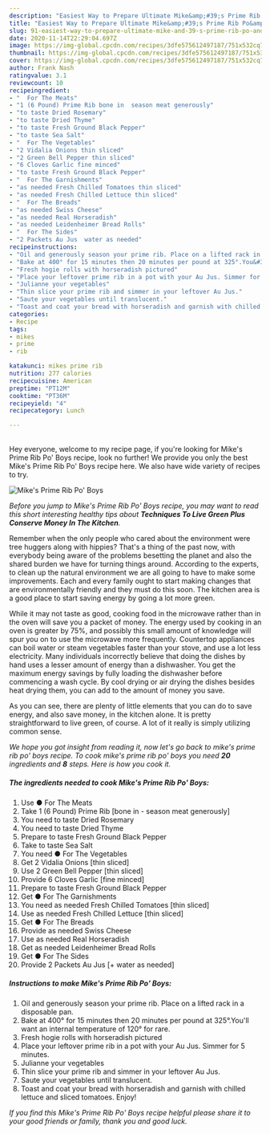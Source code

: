 ```yaml
---
description: "Easiest Way to Prepare Ultimate Mike&amp;#39;s Prime Rib Po&amp;#39; Boys"
title: "Easiest Way to Prepare Ultimate Mike&amp;#39;s Prime Rib Po&amp;#39; Boys"
slug: 91-easiest-way-to-prepare-ultimate-mike-and-39-s-prime-rib-po-and-39-boys
date: 2020-11-14T22:29:04.697Z
image: https://img-global.cpcdn.com/recipes/3dfe575612497187/751x532cq70/mikes-prime-rib-po-boys-recipe-main-photo.jpg
thumbnail: https://img-global.cpcdn.com/recipes/3dfe575612497187/751x532cq70/mikes-prime-rib-po-boys-recipe-main-photo.jpg
cover: https://img-global.cpcdn.com/recipes/3dfe575612497187/751x532cq70/mikes-prime-rib-po-boys-recipe-main-photo.jpg
author: Frank Nash
ratingvalue: 3.1
reviewcount: 10
recipeingredient:
- "  For The Meats"
- "1 (6 Pound) Prime Rib bone in  season meat generously"
- "to taste Dried Rosemary"
- "to taste Dried Thyme"
- "to taste Fresh Ground Black Pepper"
- "to taste Sea Salt"
- "  For The Vegetables"
- "2 Vidalia Onions thin sliced"
- "2 Green Bell Pepper thin sliced"
- "6 Cloves Garlic fine minced"
- "to taste Fresh Ground Black Pepper"
- "  For The Garnishments"
- "as needed Fresh Chilled Tomatoes thin sliced"
- "as needed Fresh Chilled Lettuce thin sliced"
- "  For The Breads"
- "as needed Swiss Cheese"
- "as needed Real Horseradish"
- "as needed Leidenheimer Bread Rolls"
- "  For The Sides"
- "2 Packets Au Jus  water as needed"
recipeinstructions:
- "Oil and generously season your prime rib. Place on a lifted rack in a disposable pan."
- "Bake at 400° for 15 minutes then 20 minutes per pound at 325°.You&#39;ll want an internal temperature of 120° for rare."
- "Fresh hogie rolls with horseradish pictured"
- "Place your leftover prime rib in a pot with your Au Jus. Simmer for 5 minutes."
- "Julianne your vegetables"
- "Thin slice your prime rib and simmer in your leftover Au Jus."
- "Saute your vegetables until translucent."
- "Toast and coat your bread with horseradish and garnish with chilled lettuce and sliced tomatoes. Enjoy!"
categories:
- Recipe
tags:
- mikes
- prime
- rib

katakunci: mikes prime rib 
nutrition: 277 calories
recipecuisine: American
preptime: "PT12M"
cooktime: "PT36M"
recipeyield: "4"
recipecategory: Lunch

---
```

<br>
Hey everyone, welcome to my recipe page, if you're looking for Mike&#39;s Prime Rib Po&#39; Boys recipe, look no further! We provide you only the best Mike&#39;s Prime Rib Po&#39; Boys recipe here. We also have wide variety of recipes to try.
<br>


![Mike&#39;s Prime Rib Po&#39; Boys](https://img-global.cpcdn.com/recipes/3dfe575612497187/751x532cq70/mikes-prime-rib-po-boys-recipe-main-photo.jpg)

<i>Before you jump to Mike&#39;s Prime Rib Po&#39; Boys recipe, you may want to read this short interesting healthy tips about 
<strong>Techniques To Live Green Plus Conserve Money In The Kitchen</strong>.</i>
</br>

Remember when the only people who cared about the environment were tree huggers along with hippies? That's a thing of the past now, with everybody being aware of the problems besetting the planet and also the shared burden we have for turning things around. According to the experts, to clean up the natural environment we are all going to have to make some improvements. Each and every family ought to start making changes that are environmentally friendly and they must do this soon. The kitchen area is a good place to start saving energy by going a lot more green.

While it may not taste as good, cooking food in the microwave rather than in the oven will save you a packet of money. The energy used by cooking in an oven is greater by 75%, and possibly this small amount of knowledge will spur you on to use the microwave more frequently. Countertop appliances can boil water or steam vegetables faster than your stove, and use a lot less electricity. Many individuals incorrectly believe that doing the dishes by hand uses a lesser amount of energy than a dishwasher. You get the maximum energy savings by fully loading the dishwasher before commencing a wash cycle. By cool drying or air drying the dishes besides heat drying them, you can add to the amount of money you save.

As you can see, there are plenty of little elements that you can do to save energy, and also save money, in the kitchen alone. It is pretty straightforward to live green, of course. A lot of it really is simply utilizing common sense.


<i>We hope you got insight from reading it, now let's go back to mike&#39;s prime rib po&#39; boys recipe. To cook mike&#39;s prime rib po&#39; boys you need <strong>20</strong> ingredients and <strong>8</strong> steps. Here is how you cook it.
</i>

##### The ingredients needed to cook Mike&#39;s Prime Rib Po&#39; Boys:

1. Use  ● For The Meats
1. Take 1 (6 Pound) Prime Rib [bone in - season meat generously]
1. You need to taste Dried Rosemary
1. You need to taste Dried Thyme
1. Prepare to taste Fresh Ground Black Pepper
1. Take to taste Sea Salt
1. You need  ● For The Vegetables
1. Get 2 Vidalia Onions [thin sliced]
1. Use 2 Green Bell Pepper [thin sliced]
1. Provide 6 Cloves Garlic [fine minced]
1. Prepare to taste Fresh Ground Black Pepper
1. Get  ● For The Garnishments
1. You need as needed Fresh Chilled Tomatoes [thin sliced]
1. Use as needed Fresh Chilled Lettuce [thin sliced]
1. Get  ● For The Breads
1. Provide as needed Swiss Cheese
1. Use as needed Real Horseradish
1. Get as needed Leidenheimer Bread Rolls
1. Get  ● For The Sides
1. Provide 2 Packets Au Jus [+ water as needed]


##### Instructions to make Mike&#39;s Prime Rib Po&#39; Boys:

1. Oil and generously season your prime rib. Place on a lifted rack in a disposable pan.
1. Bake at 400° for 15 minutes then 20 minutes per pound at 325°.You&#39;ll want an internal temperature of 120° for rare.
1. Fresh hogie rolls with horseradish pictured
1. Place your leftover prime rib in a pot with your Au Jus. Simmer for 5 minutes.
1. Julianne your vegetables
1. Thin slice your prime rib and simmer in your leftover Au Jus.
1. Saute your vegetables until translucent.
1. Toast and coat your bread with horseradish and garnish with chilled lettuce and sliced tomatoes. Enjoy!


<i>If you find this Mike&#39;s Prime Rib Po&#39; Boys recipe helpful please share it to your good friends or family, thank you and good luck.</i>
